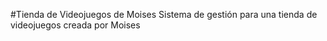 #Tienda de Videojuegos de Moises
Sistema de gestión para una tienda de videojuegos creada por Moises